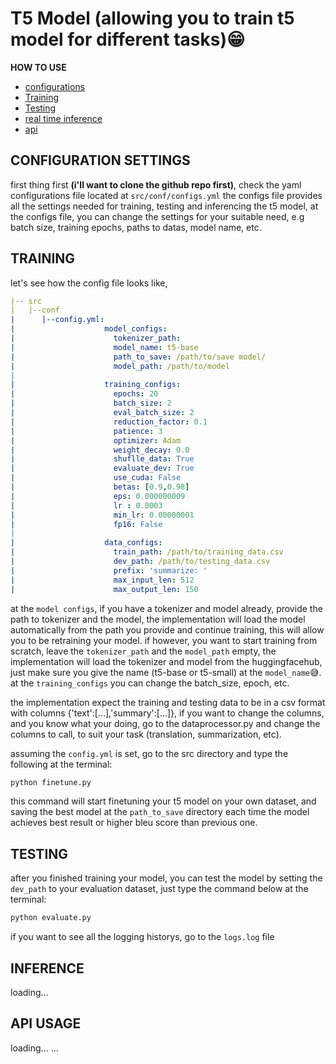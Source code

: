 # T5 Model (allowing you to train t5 model for different tasks)😁


**HOW TO USE**

- [configurations](#configuration-settings)
- [Training](#training)
- [Testing](#testing)
- [real time inference](#inference)
- [api](#api-usage)


## CONFIGURATION SETTINGS

first thing first **(i'll want to clone the github repo first)**, check the yaml configurations file located at ``` src/conf/configs.yml ``` the configs file provides all the settings needed for training, testing and inferencing the t5 model, at the configs file, you can change the settings for your suitable need, e.g batch size, training epochs, paths to datas, model name, etc.


## TRAINING
let's see how the config file looks like, 

```yaml
|-- src
|   |--conf
|      |--config.yml:
|                    model_configs:
|                      tokenizer_path: 
|                      model_name: t5-base
|                      path_to_save: /path/to/save model/
|                      model_path: /path/to/model
|
|                    training_configs:
|                      epochs: 20
|                      batch_size: 2
|                      eval_batch_size: 2
|                      reduction_factor: 0.1
|                      patience: 3
|                      optimizer: Adam
|                      weight_decay: 0.0
|                      shuflle_data: True
|                      evaluate_dev: True
|                      use_cuda: False
|                      betas: [0.9,0.98]
|                      eps: 0.000000009
|                      lr : 0.0003
|                      min_lr: 0.00000001
|                      fp16: False 
|                                
|                    data_configs:
|                      train_path: /path/to/training_data.csv
|                      dev_path: /path/to/testing_data.csv
|                      prefix: 'summarize: '
|                      max_input_len: 512
|                      max_output_len: 150
```
at the ```model configs```, if you have a tokenizer and model already, provide the path to tokenizer and the model, the implementation will load the model automatically from the path you provide and continue training, this will allow you to be retraining your model. if however, you want to start training from scratch, leave the ```tokenizer_path``` and the ```model_path``` empty, the implementation will load the tokenizer and model from the huggingfacehub, just make sure you give the name (t5-base or t5-small) at the ```model_name```😅. at the ```training_configs``` you can change the batch_size, epoch, etc.

the implementation expect the training and testing data to be in a csv format with columns {'text':[...],'summary':[...]}, if you want to change the columns, and you know what your doing, go to the dataprocessor.py and change the columns to call, to suit your task (translation, summarization, etc).

assuming the ```config.yml``` is set, go to the src directory and type the following at the terminal:

```cmd
python finetune.py
```
this command will start finetuning your t5 model on your own dataset, and saving the best model at the ```path_to_save``` directory each time the model achieves best result or higher bleu score than previous one.

## TESTING
after you finished training your model, you can test the model by setting the ```dev_path``` to your evaluation dataset, just type the command below at the terminal:

```cmd
python evaluate.py

```

if you want to see all the logging historys, go to the ```logs.log``` file

## INFERENCE
loading...


## API USAGE
loading...
...
